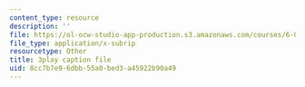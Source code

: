 ```yaml
---
content_type: resource
description: ''
file: https://ol-ocw-studio-app-production.s3.amazonaws.com/courses/6-034-artificial-intelligence-fall-2010/8cc7b7e96dbb55a0bed3a45922b90a49_ZZmzMJB-tow.vtt
file_type: application/x-subrip
resourcetype: Other
title: 3play caption file
uid: 8cc7b7e9-6dbb-55a0-bed3-a45922b90a49
---
```

